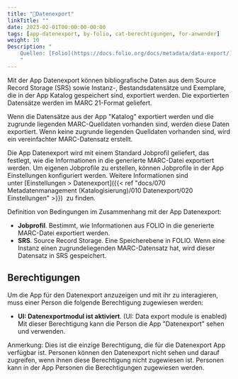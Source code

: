 ```yaml
---
title: "📱Datenexport"
linkTitle: ""
date: 2023-02-01T00:00:00-00:00
tags: [app-datenexport, by-folio, cat-berechtigungen, for-anwender]
weight: 10
Description: "
    Quellen: [Folio](https://docs.folio.org/docs/metadata/data-export/) & [GBV](https://info.gbv.de/pages/viewpage.action?pageId=839188634)
    "
---
```


Mit der App Datenexport können bibliografische Daten aus dem Source Record Storage (SRS) sowie Instanz-, Bestandsdatensätze und Exemplare, die in der App Katalog gespeichert sind, exportiert werden. Die exportierten Datensätze werden im MARC 21-Format geliefert.

Wenn die Datensätze aus der App "Katalog" exportiert werden und die zugrunde liegenden MARC-Quelldaten vorhanden sind, werden diese Daten exportiert. Wenn keine zugrunde liegenden Quelldaten vorhanden sind, wird ein vereinfachter MARC-Datensatz erstellt.

Die App Datenexport wird mit einem Standard Jobprofil geliefert, das festlegt, wie die Informationen in die generierte MARC-Datei exportiert werden. Um eigenen Jobprofile zu erstellen, können Jobprofile in der App Einstellungen konfiguriert werden. Weitere Informationen sind unter [Einstellungen > Datenexport]({{< ref "docs/070 Metadatenmanagement (Katalogisierung)/010 Datenexport/020 Einstellungen" >}})
 zu finden.

Definition von Bedingungen im Zusammenhang mit der App Datenexport:

* **Jobprofil**. Bestimmt, wie Informationen aus FOLIO in die generierte MARC-Datei exportiert werden.
* **SRS**. Source Record Storage. Eine Speicherebene in FOLIO. Wenn eine Instanz einen zugrundeliegenden MARC-Datensatz hat, wird dieser Datensatz in SRS gespeichert.

## Berechtigungen

Um die App für den Datenexport anzuzeigen und mit ihr zu interagieren, muss einer Person die folgende Berechtigung zugewiesen werden:

* **UI: Datenexportmodul ist aktiviert**. (UI: Data export module is enabled)
    Mit dieser Berechtigung kann die Person die App "Datenexport" sehen und verwenden.

Anmerkung: Dies ist die einzige Berechtigung, die für die Datenexport App verfügbar ist. Personen können den Datenexport nicht sehen und darauf zugreifen, wenn ihnen diese Berechtigung nicht zugewiesen ist. Personen kann in der App Personen die Berechtigungen zugewiesen werden.
